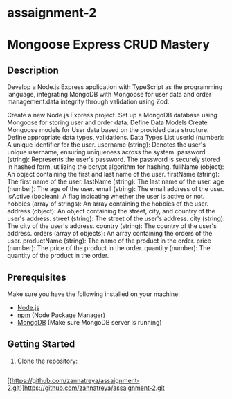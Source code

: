 # assaignment-2
# Mongoose Express CRUD Mastery

## Description
Develop a Node.js Express application with TypeScript as the programming language, integrating MongoDB with Mongoose for user data and order management.data integrity through validation using Zod.

Create a new Node.js Express project.
Set up a MongoDB database using Mongoose for storing user and order data.
Define Data Models
Create Mongoose models for User data based on the provided data structure. 
Define appropriate data types, validations.
Data Types List
userId (number): A unique identifier for the user.
username (string): Denotes the user's unique username, ensuring uniqueness across the system.
password (string): Represents the user's password. The password is securely stored in hashed form, utilizing the bcrypt algorithm for hashing.
fullName (object): An object containing the first and last name of the user.
firstName (string): The first name of the user.
lastName (string): The last name of the user.
age (number): The age of the user.
email (string): The email address of the user.
isActive (boolean): A flag indicating whether the user is active or not.
hobbies (array of strings): An array containing the hobbies of the user.
address (object): An object containing the street, city, and country of the user's address.
street (string): The street of the user's address.
city (string): The city of the user's address.
country (string): The country of the user's address.
orders (array of objects): An array containing the orders of the user.
productName (string): The name of the product in the order.
price (number): The price of the product in the order.
quantity (number): The quantity of the product in the order.


## Prerequisites

Make sure you have the following installed on your machine:

- [Node.js](https://nodejs.org/)
- [npm](https://www.npmjs.com/) (Node Package Manager)
- [MongoDB](https://www.mongodb.com/) (Make sure MongoDB server is running)

## Getting Started

1. Clone the repository:

   ```bash
[(https://github.com/zannatreya/assaignment-2.git)]https://github.com/zannatreya/assaignment-2.git
